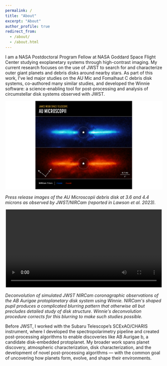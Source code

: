 ```yaml
---
permalink: /
title: "About"
excerpt: "About"
author_profile: true
redirect_from: 
  - /about/
  - /about.html
---
```

I am a NASA Postdoctoral Program Fellow at NASA Goddard Space Flight Center
studying exoplanetary systems through high-contrast imaging. My current
research focuses on the use of JWST to search for and characterize outer giant
planets and debris disks around nearby stars. As part of this work, I've led
major studies on the AU Mic and Fomalhaut C debris disk systems, co-authored
many similar studies, and developed the Winnie software: a science-enabling
tool for post-processing and analysis of circumstellar disk systems observed
with JWST.

<p align="center">
  <img src="images/STScI_jwst_aumic_press_release.png" alt="Press release for Lawson et al. (2023)" width="1200"/>
</p>
<em>Press release images of the AU Microscopii debris disk at 3.6 and 4.4 microns as observed by JWST/NIRCam (reported in Lawson et al. 2023).</em>

<p align="center">
<video width="500" controls>
  <source src="images/abaur_deconv_anim.mov" type="video/mp4">
</video>
</p>
<em>Deconvolution of simulated JWST NIRCam coronagraphic observations of the AB
Aurigae protoplanetary disk system using Winnie. NIRCam's shaped pupil produces
a complicated blurring pattern that otherwise all but precludes detailed study
of disk structure. Winnie's deconvolution procedure corrects for this blurring 
to make such studies possible.</em>

Before JWST, I worked with the Subaru Telescope’s SCExAO/CHARIS instrument,
where I developed the spectropolarimetry pipeline and created post-processing
algorithms to enable discoveries like AB Aurigae b, a candidate disk-embedded
protoplanet. My broader work spans planet discovery, atmospheric
characterization, disk characterization, and the development of novel
post-processing algorithms — with the common goal of uncovering how planets
form, evolve, and shape their environments.